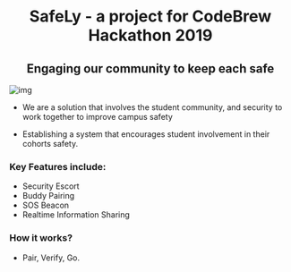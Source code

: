 <h1 align="center">SafeLy - a project for CodeBrew Hackathon 2019</h1> 

<h2 align="center">Engaging our community  to keep each safe</h2>



![img](https://lh4.googleusercontent.com/PVHDiis2d8V_lYoRM5BxnzSWYNIKI8AEkStkECNjjNlkeNkxOujRbnKaiPjQr2waeru1SpzgkuluQRSFoWaMqA28-JKMAmGLMD7SYiCj8d2P-HGfPgROwNBKWFudhxy6gCA2ju487L0)



- We are a solution that involves the student community, and security to work together to improve campus safety

- Establishing a system that encourages student involvement in their cohorts safety.

### Key Features include:

- Security Escort
- Buddy Pairing
- SOS Beacon
- Realtime Information Sharing

### How it works?

- Pair, Verify, Go.


